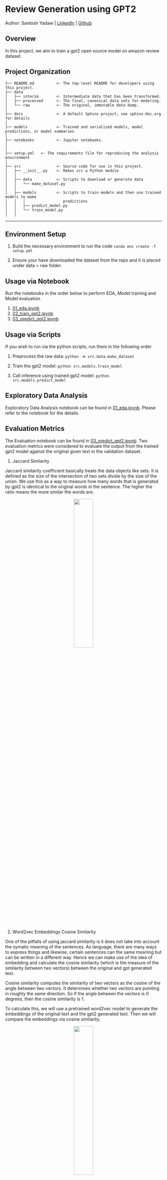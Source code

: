 Review Generation using GPT2
==============================

Author: Santosh Yadaw | [LinkedIn](https://www.linkedin.com/in/santosh-yadaw-b32025111/) | [Github](https://github.com/SantoshYadaw/)

Overview
------------

In this project, we aim to train a gpt2 open source model on amazon review dataset.

Project Organization
------------

    ├── README.md          <- The top-level README for developers using this project.
    ├── data
    │   ├── interim        <- Intermediate data that has been transformed.
    │   ├── processed      <- The final, canonical data sets for modeling.
    │   └── raw            <- The original, immutable data dump.
    │
    ├── docs               <- A default Sphinx project; see sphinx-doc.org for details
    │
    ├── models             <- Trained and serialized models, model predictions, or model summaries
    │
    ├── notebooks          <- Jupyter notebooks. 
    │
    │
    ├── setup.yml   <- The requirements file for reproducing the analysis environment
    │
    ├── src                <- Source code for use in this project.
    │   ├── __init__.py    <- Makes src a Python module
    │   │
    │   ├── data           <- Scripts to download or generate data
    │   │   └── make_dataset.py
    │   │
    │   ├── models         <- Scripts to train models and then use trained models to make
    │   │   │                 predictions
    │   │   ├── predict_model.py
    │   │   └── train_model.py
    │   │

--------

Environment Setup
------------
1. Build the necessary environment to run the code
```conda env create -f setup.yml```

2. Ensure your have downloaded the dataset from the repo and it is placed under data > raw folder.


Usage via Notebook
------------
Run the notebooks in the order below to perform EDA, Model training and Model evaluation

1. [01_eda.ipynb](notebooks/01_eda.ipynb)
2. [02_train_gpt2.ipynb](notebooks/02_train_gpt2.ipynb)
3. [03_predict_gpt2.ipynb](notebooks/03_predict_gpt2.ipynb)

Usage via Scripts
------------
If you wish to run via the python scripts, run them in the following order

1. Preprocess the raw data:
``` python -m src.data.make_dataset ```

2. Train the gpt2 model:
``` python src.models.train_model ```

3. Call inference using trained gpt2 model:
``` python src.models.predict_model ```

Exploratory Data Analysis
------------

Exploratory Data Analysis notebook can be found in [01_eda.ipynb](notebooks/01_eda.ipynb). Please refer to the notebook for the details.


Evaluation Metrics
------------
The Evaluation notebook can be found in [03_predict_gpt2.ipynb](notebooks/03_predict_gpt2.ipynb). Two evaluation metrics were considered to evaluate the output from the trained gpt2 model against the original given text in the validation dataset.

1. Jaccard Similarity

Jaccard similarity coefficient basically treats the data objects like sets. It is defined as the size of the intersection of two sets divide by the size of the union. We use this as a way to measure how many words that is generated by gpt2 is identical to the original words in the sentence. The higher the ratio means the more similar the words are.

<p align="center">
  <img src="figures/jaccard_similarity.png" width=35%/>
  <br>                  
</p>

2. Word2vec Embeddings Cosine Similarity 

One of the pitfalls of using jaccard similarity is it does not take into account the symatic meaning of the sentences. As language, there are many ways to express things and likewise, certain sentences can the same meaning but can be written in a different way. Hence we can make use of the idea of embedding and calculate the cosine similarity (which is the measure of the similarity between two vectors) between the original and gpt generated text. 

Cosine similarity computes the similarity of two vectors as the cosine of the angle between two vectors. It determines whether two vectors are pointing in roughly the same direction. So if the angle between the vectors is 0 degrees, then the cosine similarity is 1.

To calculate this, we will use a pretrained word2vec model to generate the embeddings of the original text and the gpt2 generated text. Then we will compare the embeddings via cosine similarity.

<p align="center">
  <img src="figures/cosine_similarity.png" width=35%/>
  <br>                  
</p>

Model's Performance
------------
More indepth analysis of the performance performance can be found in [03_predict_gpt2.ipynb](notebooks/03_predict_gpt2.ipynb).

GPT2 Evaluation Results Summary
<p align="center">
  <img src="figures/full_score.png" width=35%/>
  <br>                  
</p>

a. Overall observation using Jaccard Similarity Score

1. From the above summary, the average jaccard similarity score calculated on the validation set is 0.8 with min score of 0.05 and max score of 1.0. This means the generated text on average are only 80% similar to the original text which seems to indicate a pretty good score.
2. In general, the jaccard score is higher for given sentences that are shorter in length.
3. The limitation with jaccard similiarity:
- is it does not capture the magnitude or direction of the vectors and hence it may not reflec the strength of the similarity
- Does not consider the order or the context of the words and it may miss semantic variations that could be generated by gpt2

Statistics of samples with higher than average jaccard score
<p align="center">
  <img src="figures/jaccard_score_high.png" width=35%/>
  <br>                  
</p>

Statistics of samples with low than average jaccard score
<p align="center">
  <img src="figures/jaccard_score_low.png" width=35%/>
  <br>                  
</p>


b. Overall observations on Cosine Similarity Score

1. From the above summary, the average cosine similarity score between the original and gpt2 generated text on validation data is around 0.78 with min score of 0.02 and maximum score 1.0
2. Similar to jaccard similarity score, the cosine similarity score of the gpt2 generated text is higher when the original sentences have less words

Statistics of samples with high than average cosine similarity score
<p align="center">
  <img src="figures/cosine_score_high.png" width=35%/>
  <br>                  
</p>

Statistics of samples with lower than average cosine similarity score
<p align="center">
  <img src="figures/cosine_score_high.png" width=35%/>
  <br>                  
</p>

Future Work
------------
- [ ] Write test cases for function
- [ ] Overall we can see the generated text are not quite identical to the original text. This is expected since we only trained the model on 6 epochs and the loss had not yet converged. Hence we can try to train the model until convergence.
- [ ] Maybe we can try to retrain the model using a reviews dataset first and then use the current dataset and fine tune it.
- [ ] Using pretraind word2vec may not be the best way to measure and evaluate the quality of the text generated since its a quantitative approach. Perhaps incorporating a more qualitiative approach too might be needed to fully evaluate the gpt2 generated text - coherence etc, BLEU or ROGUE
- [ ] Using sentence transformers to generate embeddings rather than word2vec.

References
------------
- https://huggingface.co/gpt2